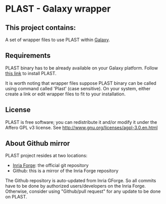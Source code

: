 PLAST - Galaxy wrapper
====================

This project contains:
----------------------

A set of wrapper files to use PLAST within [Galaxy](https://galaxyproject.org/).


Requirements
------------

PLAST binary has to be already available on your Galaxy platform. Follow [this link](https://plast.inria.fr/download-plast/) to install PLAST.

It is worth noting that wrapper files suppose PLAST binary can be called using command called 'Plast' (case sensitive). On your system, either create a link or edit wrapper files to fit to your installation.


License
-------

PLAST is free software; you can redistribute it and/or modify it under the Affero GPL v3 license. See http://www.gnu.org/licenses/agpl-3.0.en.html

About Github mirror
-------------------

PLAST project resides at two locations:

* [Inria Forge](https://gforge.inria.fr/): the official git repository
* Github: this is a mirror of the Inria Forge repository

The Github repository is auto-updated from Inria GForge. So all commits have to be done by authorized users/developers on the Inria Forge. Otherwise, consider using "Github/pull request" for any update to be done on PLAST.
